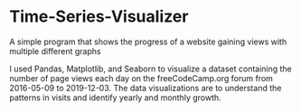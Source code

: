 # Time-Series-Visualizer
A simple program that shows the progress of a website gaining views with multiple different graphs 

 I used Pandas, Matplotlib, and Seaborn to visualize a dataset containing the number of page views each day on the freeCodeCamp.org forum from 2016-05-09 to 2019-12-03. The data visualizations are to understand the patterns in visits and identify yearly and monthly growth.
